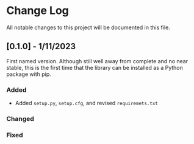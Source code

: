 # Change Log
All notable changes to this project will be documented in this file.
 
## [0.1.0] - 1/11/2023

First named version. Although still well away from complete and no near stable, this is the first time that the library can be installed as a Python package with pip. 
 
### Added

* Added `setup.py`, `setup.cfg`, and revised `requiremets.txt`
   
### Changed
 
### Fixed
 